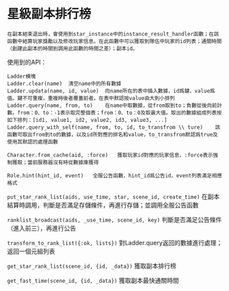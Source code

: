 # 星級副本排行榜
    在副本結束退出時，會使用到star_instance中的instance_result_handler函數；在該函數中結算玩家獎勵以及修改玩家信息。在此函數中可以獲取到隊伍中玩家的id列表；通關時間（創建此副本的時間到調用此函數的時間之差）；副本id。

使用到的API：

    Ladder模塊
    Ladder.clear(name)  清空name中的所有數據
    Ladder.updata(name, id, value)  向name所在的表中插入數據，id爲鍵，value爲值。鍵不可重複，重複時後者覆蓋前者。在表中默認按value由大到小排列
    Ladder.query(name, from, to)    在name中取數據，從from取到to；負數從後向前計數。from：0、to：-1表示取完整個表；from：0、to：0及取最大值。取出的數據組成列表按如下排列：[id1, value1, id2, value2, id3, value3, ...]
    Ladder.query_with_self(name, from, to, id, to_transfrom \\ ture)    該函數可取出from到to的數據，以及id所對應的排名和value，to_transfrom默認爲true及使用其默認的處理函數

    Character.from_cache(aid, :force)   獲取玩家id對應的玩家信息，:force表示強制獲取；當前服務器沒有時從數據庫獲得

    Role.hint(hint_id, event)   全服公告函數，hint_id爲公告id，event列表滿足相應格式



`put_star_rank_list(aids, use_time, star, scene_id, create_time)` 在副本結算時調用，判斷是否滿足存儲條件，再進行存儲；並調用全服公告函數

`ranklist_broadcast(aids, _use_time, scene_id, key)` 判斷是否滿足公告條件（進入前三），再進行公告

`transform_to_rank_list({:ok, lists})`    對Ladder.query返回的數據進行處理；返回一個元組列表

`get_star_rank_list(scene_id, {id, _data})`   獲取副本排行榜

`get_fast_time(scene_id, {id, _data})`    獲取副本最快通關時間